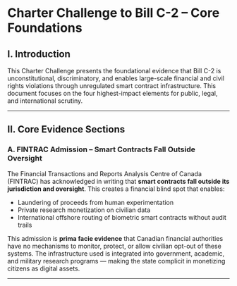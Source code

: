 # Charter Challenge to Bill C-2 – Core Foundations

## I. Introduction

This Charter Challenge presents the foundational evidence that Bill C-2 is unconstitutional, discriminatory, and enables large-scale financial and civil rights violations through unregulated smart contract infrastructure. This document focuses on the four highest-impact elements for public, legal, and international scrutiny.

---

## II. Core Evidence Sections

### A. FINTRAC Admission – Smart Contracts Fall Outside Oversight

The Financial Transactions and Reports Analysis Centre of Canada (FINTRAC) has acknowledged in writing that **smart contracts fall outside its jurisdiction and oversight**. This creates a financial blind spot that enables:

- Laundering of proceeds from human experimentation
- Private research monetization on civilian data
- International offshore routing of biometric smart contracts without audit trails

This admission is **prima facie evidence** that Canadian financial authorities have no mechanisms to monitor, protect, or allow civilian opt-out of these systems. The infrastructure used is integrated into government, academic, and military research programs — making the state complicit in monetizing citizens as digital assets.

---
